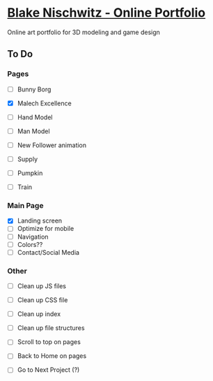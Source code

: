 # [Blake Nischwitz - Online Portfolio](http://blakenischwitz.com/)

Online art portfolio for 3D modeling and game design

## To Do

### Pages

- [ ] Bunny Borg
- [x] Malech Excellence
- [ ] Hand Model
- [ ] Man Model
- [ ] New Follower animation
- [ ] Supply
- [ ] Pumpkin
- [ ] Train


### Main Page
- [x] Landing screen
- [ ] Optimize for mobile
- [ ] Navigation
- [ ] Colors??
- [ ] Contact/Social Media

### Other
- [ ] Clean up JS files
- [ ] Clean up CSS file
- [ ] Clean up index
- [ ] Clean up file structures
- [ ] Scroll to top on pages
- [ ] Back to Home on pages
- [ ] Go to Next Project (?)

